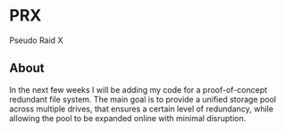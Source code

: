 PRX 
===

Pseudo Raid X

About
-

In the next few weeks I will be adding my code for a proof-of-concept redundant file system.  The main goal is to provide a unified storage pool across multiple drives, that ensures a certain level of redundancy, while allowing the pool to be expanded online with minimal disruption.  